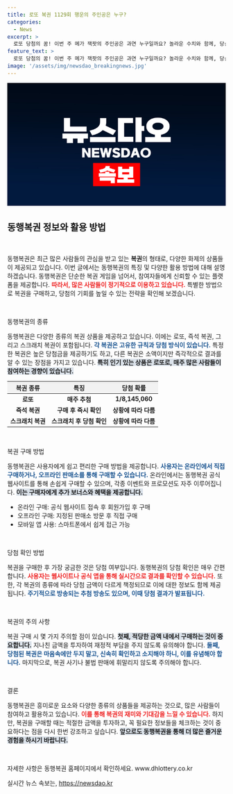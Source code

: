 ```yaml
---
title: 로또 복권 1129회 행운의 주인공은 누구?
categories:
  - News
excerpt: >
  로또 당첨의 꿈! 이번 주 메가 잭팟의 주인공은 과연 누구일까요? 놀라운 수치와 함께, 당신의 인생을 바꿀 기회가 찾아옵니다!
feature_text: >
  로또 당첨의 꿈! 이번 주 메가 잭팟의 주인공은 과연 누구일까요? 놀라운 수치와 함께, 당신의 인생을 바꿀 기회가 찾아옵니다!
image: '/assets/img/newsdao_breakingnews.jpg'
---
```


<p><img src="/assets/img/newsdao_breakingnews.jpg" alt="cryptoinkorea 속보" /></p>

<h2 data-ke-size="size26">동행복권 정보와 활용 방법</h2>

<p data-ke-size="size16">&nbsp;</p>

<p>동행복권은 최근 많은 사람들의 관심을 받고 있는 <b>복권</b>의 형태로, 다양한 화제의 상품들이 제공되고 있습니다. 이번 글에서는 동행복권의 특징 및 다양한 활용 방법에 대해 설명하겠습니다. 동행복권은 단순한 복권 게임을 넘어서, 참여자들에게 신뢰할 수 있는 플랫폼을 제공합니다. <b><span style="color: #ee2323;">따라서, 많은 사람들이 정기적으로 이용하고 있습니다.</span></b> 특별한 방법으로 복권을 구매하고, 당첨의 기회를 높일 수 있는 전략을 확인해 보겠습니다.</p>

<p data-ke-size="size16">&nbsp;</p>

<p>동행복권의 종류</p>

<p>동행복권은 다양한 종류의 복권 상품을 제공하고 있습니다. 이에는 로또, 즉석 복권, 그리고 스크래치 복권이 포함됩니다. <b><span style="color: #1a5490;">각 복권은 고유한 규칙과 당첨 방식이 있습니다.</span></b> 특정한 복권은 높은 당첨금을 제공하기도 하고, 다른 복권은 소액이지만 즉각적으로 결과를 알 수 있는 장점을 가지고 있습니다. <b><span style="background-color: #21538527;">특히 인기 있는 상품은 로또로, 매주 많은 사람들이 참여하는 경향이 있습니다.</span></b></p>

<table style="border-collapse: collapse; width: 100%;">
  <thead>
    <tr>
      <th style="text-align: center; background-color: #f2f2f2;">복권 종류</th>
      <th style="text-align: center; background-color: #f2f2f2;">특징</th>
      <th style="text-align: center; background-color: #f2f2f2;">당첨 확률</th>
    </tr>
  </thead>
  <tbody>
    <tr>
      <td style="text-align: center; height: 17px;"><b>로또</b></td>
      <td style="text-align: center; height: 17px;"><b>매주 추첨</b></td>
      <td style="text-align: center; height: 17px;"><b>1/8,145,060</b></td>
    </tr>
    <tr>
      <td style="text-align: center; height: 17px;"><b>즉석 복권</b></td>
      <td style="text-align: center; height: 17px;"><b>구매 후 즉시 확인</b></td>
      <td style="text-align: center; height: 17px;"><b>상황에 따라 다름</b></td>
    </tr>
    <tr>
      <td style="text-align: center; height: 17px;"><b>스크래치 복권</b></td>
      <td style="text-align: center; height: 17px;"><b>스크래치 후 당첨 확인</b></td>
      <td style="text-align: center; height: 17px;"><b>상황에 따라 다름</b></td>
    </tr>
  </tbody>
</table>

<p data-ke-size="size16">&nbsp;</p>

<p>복권 구매 방법</p>

<p>동행복권은 사용자에게 쉽고 편리한 구매 방법을 제공합니다. <b><span style="color: #1a5490;">사용자는 온라인에서 직접 구매하거나, 오프라인 판매소를 통해 구매할 수 있습니다.</span></b> 온라인에서는 동행복권 공식 웹사이트를 통해 손쉽게 구매할 수 있으며, 각종 이벤트와 프로모션도 자주 이루어집니다. <b><span style="background-color: #21538527;">이는 구매자에게 추가 보너스와 혜택을 제공합니다.</span></b></p>

<ul>
  <li>온라인 구매: 공식 웹사이트 접속 후 회원가입 후 구매</li>
  <li>오프라인 구매: 지정된 판매소 방문 후 직접 구매</li>
  <li>모바일 앱 사용: 스마트폰에서 쉽게 접근 가능</li>
</ul>

<p data-ke-size="size16">&nbsp;</p>

<p>당첨 확인 방법</p>

<p>복권을 구매한 후 가장 궁금한 것은 당첨 여부입니다. 동행복권의 당첨 확인은 매우 간편합니다. <b><span style="color: #ee2323;">사용자는 웹사이트나 공식 앱을 통해 실시간으로 결과를 확인할 수 있습니다.</span></b> 또한, 각 복권의 종류에 따라 당첨 금액이 다르게 책정되므로 이에 대한 정보도 함께 제공됩니다. <b><span style="color: #1a5490;">주기적으로 방송되는 추첨 방송도 있으며, 이때 당첨 결과가 발표됩니다.</span></b></p>

<p data-ke-size="size16">&nbsp;</p>

<p>복권의 주의 사항</p>

<p>복권 구매 시 몇 가지 주의할 점이 있습니다. <b><span style="background-color: #21538527;">첫째, 적당한 금액 내에서 구매하는 것이 중요합니다.</span></b> 지나친 금액을 투자하여 재정적 부담을 주지 않도록 유의해야 합니다. <b><span style="color: #1a5490;">둘째, 당첨된 복권은 마음속에만 두지 말고, 신속히 확인하고 소지해야 하니, 이를 유념해야 합니다.</span></b> 마지막으로, 복권 사기나 불법 판매에 휘말리지 않도록 주의해야 합니다.</p>

<p data-ke-size="size16">&nbsp;</p>

<p>결론</p>

<p>동행복권은 흥미로운 요소와 다양한 종류의 상품들을 제공하는 것으로, 많은 사람들이 참여하고 활용하고 있습니다. <b><span style="color: #ee2323;">이를 통해 복권의 재미와 기대감을 느낄 수 있습니다.</span></b> 하지만, 복권을 구매할 때는 적절한 금액을 투자하고, 꼭 필요한 정보들을 체크하는 것이 중요하다는 점을 다시 한번 강조하고 싶습니다. <b><span style="background-color: #21538527;">앞으로도 동행복권을 통해 더 많은 즐거운 경험을 하시기 바랍니다.</span></b></p>

<p data-ke-size="size16">&nbsp;</p>

<p>자세한 사항은 동행복권 홈페이지에서 확인하세요. www.dhlottery.co.kr</p>
실시간 뉴스 속보는, <a href="https://newsdao.kr" rel="dofollow">https://newsdao.kr</a>


